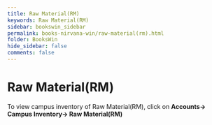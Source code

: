 ```yaml
---
title: Raw Material(RM)
keywords: Raw Material(RM)
sidebar: bookswin_sidebar
permalink: books-nirvana-win/raw-material(rm).html
folder: BooksWin
hide_sidebar: false
comments: false
---
```


# Raw Material(RM)

To view campus inventory of Raw Material(RM), click on **Accounts-> Campus Inventory-> Raw Material(RM)**
